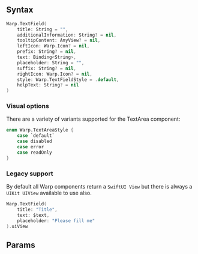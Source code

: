 ## Syntax

```swift
Warp.TextField(
    title: String = "",
    additionalInformation: String? = nil,
    tooltipContent: AnyView? = nil,
    leftIcon: Warp.Icon? = nil,
    prefix: String? = nil,
    text: Binding<String>,
    placeholder: String = "",
    suffix: String? = nil,
    rightIcon: Warp.Icon? = nil,
    style: Warp.TextFieldStyle = .default,
    helpText: String? = nil
)
```

### Visual options
There are a variety of variants supported for the TextArea component:

```swift
enum Warp.TextAreaStyle {
    case `default`
    case disabled
    case error
    case readOnly
}
```

### Legacy support

By default all Warp components return a `SwiftUI View` but there is always a `UIKit UIView` available to use also.

```swift example
Warp.TextField(
    title: "Title",
    text: $text,
    placeholder: "Please fill me"
).uiView
```

## Params

<api-table type=iOS component="TextField" />